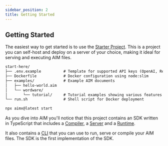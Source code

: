 ```yaml
---
sidebar_position: 2
title: Getting Started
---
```


## Getting Started

The easiest way to get started is to use the [Starter Project](https://github.com/microchipgnu/aim/tree/main/start-here). This is a project you can self-host and deploy on a server of your choice, making it ideal for serving and executing AIM files.

```markdown
start-here/
├── .env.example          # Template for supported API keys (OpenAI, Replicate, OpenRouter)
├── Dockerfile            # Docker configuration using node:slim
├── examples/             # Example AIM documents
│   ├── hello-world.aim
│   └── wordware/
│       └── tutorial/     # Tutorial examples showing various features
└── run.sh                # Shell script for Docker deployment
```

```bash
npx aimx@latest start
```

As you dive into AIM you'll notice that this project contains an SDK written in TypeScript that includes a [Compiler](/docs/developer-tools/sdk/compiler), a [Server](/docs/developer-tools/sdk/server) and a [Runtime](/docs/developer-tools/sdk/runtime). 

It also contains a [CLI](/docs/developer-tools/cli) that you can use to run, serve or compile your AIM files. The SDK is the first implementation of the SDK.
